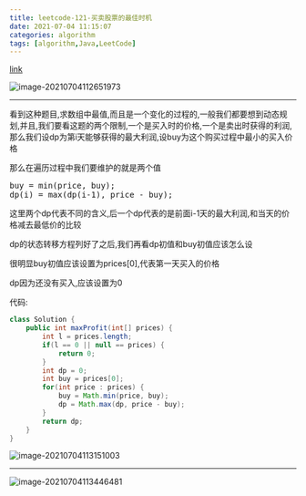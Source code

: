 ```yaml
---
title: leetcode-121-买卖股票的最佳时机
date: 2021-07-04 11:15:07
categories: algorithm
tags: [algorithm,Java,LeetCode]
---
```


[link](https://leetcode-cn.com/problems/best-time-to-buy-and-sell-stock/)

![image-20210704112651973](https://gitee.com/cao_ziqiang/img/raw/master/20210704112652.png)

<hr/>

看到这种题目,求数组中最值,而且是一个变化的过程的,一般我们都要想到动态规划,并且,我们要看这题的两个限制,一个是买入时的价格,一个是卖出时获得的利润,那么我们设dp为第i天能够获得的最大利润,设buy为这个购买过程中最小的买入价格

那么在遍历过程中我们要维护的就是两个值

<pre>
buy = min(price, buy);
dp(i) = max(dp(i-1), price - buy);
</pre>

这里两个dp代表不同的含义,后一个dp代表的是前面i-1天的最大利润,和当天的价格减去最低价的比较

dp的状态转移方程列好了之后,我们再看dp初值和buy初值应该怎么设

很明显buy初值应该设置为prices[0],代表第一天买入的价格

dp因为还没有买入,应该设置为0

代码:

```java
class Solution {
    public int maxProfit(int[] prices) {
        int l = prices.length;
        if(l == 0 || null == prices) {
            return 0;
        }
        int dp = 0;
        int buy = prices[0];
        for(int price : prices) {
            buy = Math.min(price, buy);
            dp = Math.max(dp, price - buy);
        }
        return dp;
    }
}
```

![image-20210704113151003](https://gitee.com/cao_ziqiang/img/raw/master/20210704113151.png)

<hr/>

![image-20210704113446481](https://gitee.com/cao_ziqiang/img/raw/master/20210704113446.png)

